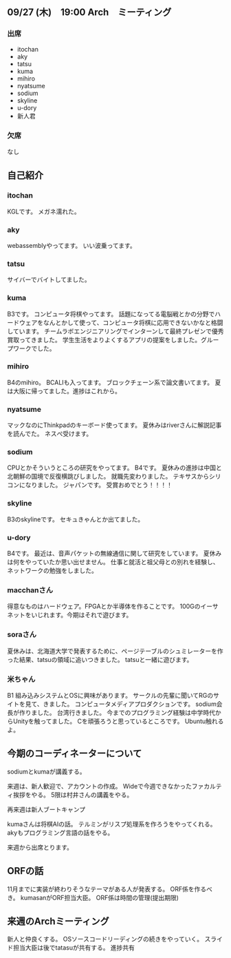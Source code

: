 ## 09/27 (木)　19:00 Arch　ミーティング

### 出席
- itochan
- aky
- tatsu
- kuma
- mihiro
- nyatsume
- sodium
- skyline
- u-dory
- 新人君

### 欠席
なし


## 自己紹介

### itochan
KGLです。
メガネ濡れた。

### aky
webassemblyやってます。
いい波乗ってます。

### tatsu
サイバーでバイトしてました。

### kuma
B3です。
コンピュータ将棋やってます。
話題になってる電脳戦とかの分野でハードウェアをなんとかして使って、コンピュータ将棋に応用できないかなと格闘しています。
チームラボエンジニアリングでインターンして最終プレゼンで優秀賞取ってきました。
学生生活をよりよくするアプリの提案をしました。グループワークでした。

### mihiro
B4のmihiro。
BCALIも入ってます。
ブロックチェーン系で論文書いてます。
夏は大阪に帰ってました。進捗はこれから。

### nyatsume
マックなのにThinkpadのキーボード使ってます。
夏休みはriverさんに解説記事を読んでた。
ネスぺ受けます。


### sodium
CPUとかそういうところの研究をやってます。
B4です。
夏休みの進捗は中国と北朝鮮の国境で反復横跳びしました。
就職先変わりました。
テキサスからシリコンになりました。
ジャパンです。
受賞おめでとう！！！！

### skyline
B3のskylineです。
セキュきゃんとか出てました。

### u-dory
B4です。
最近は、音声パケットの無線通信に関して研究をしています。
夏休みは何をやっていたか思い出せません。
仕事と就活と祖父母との別れを経験し、ネットワークの勉強をしました。

### macchanさん
得意なものはハードウェア。FPGAとか半導体を作ることです。
100Gのイーサネットをいじれます。今期はそれで遊びます。

### soraさん
夏休みは、北海道大学で発表するために、ページテーブルのシュミレーターを作った結果、tatsuの領域に追いつきました。
tatsuと一緒に遊びます。

### 米ちゃん
B1
組み込みシステムとOSに興味があります。
サークルの先輩に聞いてRGのサイトを見て、きました。
コンピュータメディアプロダクションです。
sodium会長が作りました。
台湾行きました。
今までのプログラミング経験は中学時代からUnityを触ってました。
Cを頑張ろうと思っているところです。
Ubuntu触れるよ。



## 今期のコーディネーターについて


sodiumとkumaが講義する。

来週は、新人歓迎で、アカウントの作成。
Wideで今週できなかったファカルティ挨拶をやる。
5限は村井さんの講義をやる。

再来週は新人ブートキャンプ

kumaさんは将棋AIの話。
テルミンがリスプ処理系を作ろうをやってくれる。
akyもプログラミング言語の話をやる。

来週から出席とります。


## ORFの話
11月までに実装が終わりそうなテーマがある人が発表する。
ORF係を作るべき。
kumasanがORF担当大臣。
ORF係は時間の管理(提出期限)

## 来週のArchミーティング
新人と仲良くする。
OSソースコードリーディングの続きをやっていく。
スライド担当大臣は後でtatasuが共有する。
進捗共有
